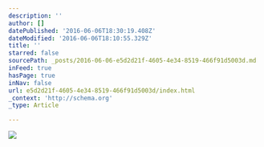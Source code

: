 ```yaml
---
description: ''
author: []
datePublished: '2016-06-06T18:30:19.408Z'
dateModified: '2016-06-06T18:10:55.329Z'
title: ''
starred: false
sourcePath: _posts/2016-06-06-e5d2d21f-4605-4e34-8519-466f91d5003d.md
inFeed: true
hasPage: true
inNav: false
url: e5d2d21f-4605-4e34-8519-466f91d5003d/index.html
_context: 'http://schema.org'
_type: Article

---
```

![](https://the-grid-user-content.s3-us-west-2.amazonaws.com/9451d079-09cd-4c0b-a30a-7a20cd05e43b.jpg)